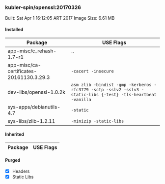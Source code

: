### kubler-spin/openssl:20170326

Built: Sat Apr  1 16:12:05 ART 2017
Image Size: 6.61 MB

#### Installed
Package | USE Flags
--------|----------
app-misc/c_rehash-1.7-r1 | ``
app-misc/ca-certificates-20161130.3.29.3 | `-cacert -insecure`
dev-libs/openssl-1.0.2k | `asm zlib -bindist -gmp -kerberos -rfc3779 -sctp -sslv2 -sslv3 -static-libs {-test} -tls-heartbeat -vanilla`
sys-apps/debianutils-4.7 | `-static`
sys-libs/zlib-1.2.11 | `-minizip -static-libs`
#### Inherited
Package | USE Flags
--------|----------
#### Purged
- [x] Headers
- [x] Static Libs
